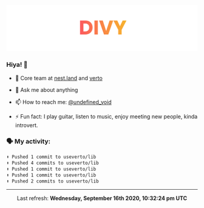 
![](https://github.com/divy-work/divy-work/raw/master/assets/divy.png)

### Hiya! 👋

- 🔭 Core team at [nest.land](https://github.com/nestdotland/nest.land) and [verto](https://github.com/useverto/verto)

- 💬 Ask me about anything

- 📫 How to reach me: [@undefined_void](https://instagram.com/divy.exe)

- ⚡ Fun fact: I play guitar, listen to music, enjoy meeting new people, kinda introvert.

### 🗣 My activity:

```
⬆️ Pushed 1 commit to useverto/lib
⬆️ Pushed 4 commits to useverto/lib
⬆️ Pushed 1 commit to useverto/lib
⬆️ Pushed 1 commit to useverto/lib
⬆️ Pushed 2 commits to useverto/lib
```

------------
<p align="center">Last refresh: <b>Wednesday, September 16th 2020, 10:32:24 pm UTC</b></p>
